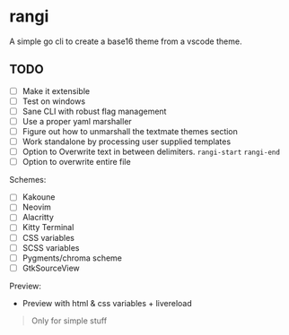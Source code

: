 # rangi

A simple go cli to create a base16 theme from a vscode theme. 

## TODO
- [ ] Make it extensible
- [ ] Test on windows
- [ ] Sane CLI with robust flag management
- [ ] Use a proper yaml marshaller
- [ ] Figure out how to unmarshall the textmate themes section
- [ ] Work standalone by processing user supplied templates
- [ ] Option to Overwrite text in between delimiters. `rangi-start` `rangi-end`
- [ ] Option to overwrite entire file

Schemes:
- [ ] Kakoune
- [ ] Neovim
- [ ] Alacritty
- [ ] Kitty Terminal
- [ ] CSS variables
- [ ] SCSS variables
- [ ] Pygments/chroma scheme
- [ ] GtkSourceView

Preview:
- Preview with html & css variables + livereload
> Only for simple stuff 
